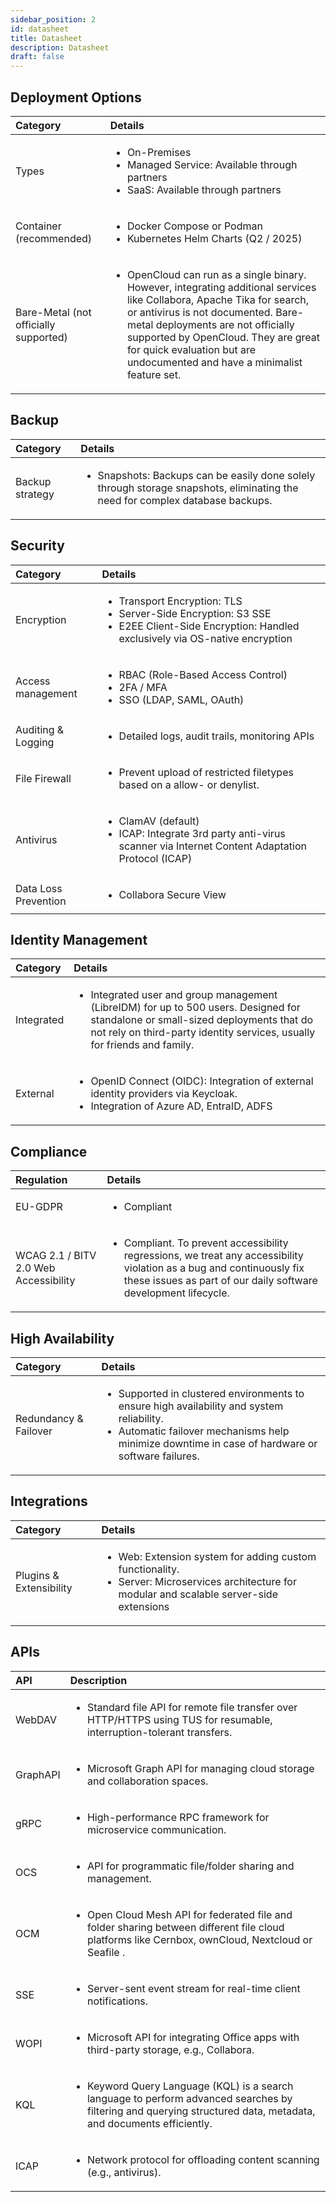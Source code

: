 ```yaml
---
sidebar_position: 2
id: datasheet
title: Datasheet
description: Datasheet
draft: false
---
```


## Deployment Options

| Category                              | Details                                                                                                                                                                                                                                                                                                                                |
| :------------------------------------ | :------------------------------------------------------------------------------------------------------------------------------------------------------------------------------------------------------------------------------------------------------------------------------------------------------------------------------------- |
| Types                                 | <ul><li>On-Premises</li><li>Managed Service: Available through partners</li><li>SaaS: Available through partners</li></ul>                                                                                                                                                                                                             |
| Container (recommended)               | <ul><li>Docker Compose or Podman</li><li>Kubernetes Helm Charts (Q2 / 2025)</li></ul>                                                                                                                                                                                                                                                  |
| Bare-Metal (not officially supported) | <ul><li>OpenCloud can run as a single binary. However, integrating additional services like Collabora, Apache Tika for search, or antivirus is not documented. Bare-metal deployments are not officially supported by OpenCloud. They are great for quick evaluation but are undocumented and have a minimalist feature set.</li></ul> |

## Backup

| Category        | Details                                                                                                                                      |
| :-------------- | :------------------------------------------------------------------------------------------------------------------------------------------- |
| Backup strategy | <ul><li>Snapshots: Backups can be easily done solely through storage snapshots, eliminating the need for complex database backups.</li></ul> |

## Security

| Category             | Details                                                                                                                                                              |
| :------------------- | :------------------------------------------------------------------------------------------------------------------------------------------------------------------- |
| Encryption           | <ul><li>Transport Encryption: TLS</li><li>Server-Side Encryption: S3 SSE</li><li>E2EE Client-Side Encryption: Handled exclusively via OS-native encryption</li></ul> |
| Access management    | <ul><li>RBAC (Role-Based Access Control)</li><li>2FA / MFA</li><li>SSO (LDAP, SAML, OAuth)</li></ul>                                                                 |
| Auditing & Logging   | <ul><li>Detailed logs, audit trails, monitoring APIs</li></ul>                                                                                                       |
| File Firewall        | <ul><li>Prevent upload of restricted filetypes based on a allow- or denylist.</li></ul>                                                                              |
| Antivirus            | <ul><li>ClamAV (default)</li><li>ICAP: Integrate 3rd party anti-virus scanner via Internet Content Adaptation Protocol (ICAP)</li></ul>                              |
| Data Loss Prevention | <ul><li>Collabora Secure View</li></ul>                                                                                                                              |

## Identity Management

| Category   | Details                                                                                                                                                                                                                      |
| :--------- | :--------------------------------------------------------------------------------------------------------------------------------------------------------------------------------------------------------------------------- |
| Integrated | <ul><li>Integrated user and group management (LibreIDM) for up to 500 users. Designed for standalone or small-sized deployments that do not rely on third-party identity services, usually for friends and family.</li></ul> |
| External   | <ul><li>OpenID Connect (OIDC): Integration of external identity providers via Keycloak.</li><li>Integration of Azure AD, EntraID, ADFS</li></ul>                                                                             |

## Compliance

| Regulation                            | Details                                                                                                                                                                                                 |
| :------------------------------------ | :------------------------------------------------------------------------------------------------------------------------------------------------------------------------------------------------------ |
| EU-GDPR                               | <ul><li>Compliant</li></ul>                                                                                                                                                                             |
| WCAG 2.1 / BITV 2.0 Web Accessibility | <ul><li>Compliant. To prevent accessibility regressions, we treat any accessibility violation as a bug and continuously fix these issues as part of our daily software development lifecycle.</li></ul> |

## High Availability

| Category              | Details                                                                                                                                                                                                          |
| :-------------------- | :--------------------------------------------------------------------------------------------------------------------------------------------------------------------------------------------------------------- |
| Redundancy & Failover | <ul><li>Supported in clustered environments to ensure high availability and system reliability.</li><li>Automatic failover mechanisms help minimize downtime in case of hardware or software failures.</li></ul> |

## Integrations

| Category                | Details                                                                                                                                                             |
| :---------------------- | :------------------------------------------------------------------------------------------------------------------------------------------------------------------ |
| Plugins & Extensibility | <ul><li>Web: Extension system for adding custom functionality.</li><li>Server: Microservices architecture for modular and scalable server-side extensions</li></ul> |

## APIs

| API      | Description                                                                                                                                                                      |
| :------- | :------------------------------------------------------------------------------------------------------------------------------------------------------------------------------- |
| WebDAV   | <ul><li>Standard file API for remote file transfer over HTTP/HTTPS using TUS for resumable, interruption-tolerant transfers.</li></ul>                                           |
| GraphAPI | <ul><li>Microsoft Graph API for managing cloud storage and collaboration spaces.</li></ul>                                                                                       |
| gRPC     | <ul><li>High-performance RPC framework for microservice communication.</li></ul>                                                                                                 |
| OCS      | <ul><li>API for programmatic file/folder sharing and management.</li></ul>                                                                                                       |
| OCM      | <ul><li>Open Cloud Mesh API for federated file and folder sharing between different file cloud platforms like Cernbox, ownCloud, Nextcloud or Seafile .</li></ul>                |
| SSE      | <ul><li>Server-sent event stream for real-time client notifications.</li></ul>                                                                                                   |
| WOPI     | <ul><li>Microsoft API for integrating Office apps with third-party storage, e.g., Collabora.</li></ul>                                                                           |
| KQL      | <ul><li>Keyword Query Language (KQL) is a search language to perform advanced searches by filtering and querying structured data, metadata, and documents efficiently.</li></ul> |
| ICAP     | <ul><li>Network protocol for offloading content scanning (e.g., antivirus).</li></ul>                                                                                            |
